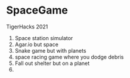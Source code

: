 # SpaceGame
TigerHacks 2021


1) Space station simulator
2) Agar.io but space
3) Snake game but with planets
4) space racing game where you dodge debris
5) Fall out shelter but on a planet
6) 
